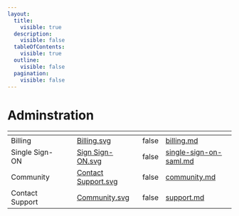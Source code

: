 ```yaml
---
layout:
  title:
    visible: true
  description:
    visible: false
  tableOfContents:
    visible: true
  outline:
    visible: false
  pagination:
    visible: false
---
```


# Adminstration

<table data-card-size="large" data-view="cards"><thead><tr><th></th><th data-hidden></th><th data-hidden></th><th data-hidden data-card-cover data-type="files"></th><th data-hidden data-type="checkbox"></th><th data-hidden data-card-target data-type="content-ref"></th></tr></thead><tbody><tr><td>Billing</td><td></td><td></td><td><a href="../.gitbook/assets/Billing.svg">Billing.svg</a></td><td>false</td><td><a href="billing.md">billing.md</a></td></tr><tr><td>Single Sign-ON</td><td></td><td></td><td><a href="../.gitbook/assets/Sign Sign-ON.svg">Sign Sign-ON.svg</a></td><td>false</td><td><a href="single-sign-on-saml.md">single-sign-on-saml.md</a></td></tr><tr><td>Community</td><td></td><td></td><td><a href="../.gitbook/assets/Contact Support.svg">Contact Support.svg</a></td><td>false</td><td><a href="community.md">community.md</a></td></tr><tr><td>Contact Support</td><td></td><td></td><td><a href="../.gitbook/assets/Community.svg">Community.svg</a></td><td>false</td><td><a href="support.md">support.md</a></td></tr></tbody></table>
